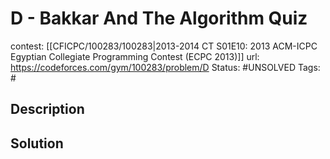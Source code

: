 # D - Bakkar And The Algorithm Quiz

contest: [[CFICPC/100283/100283|2013-2014 CT S01E10: 2013 ACM-ICPC Egyptian Collegiate Programming Contest (ECPC 2013)]]
url: https://codeforces.com/gym/100283/problem/D
Status: #UNSOLVED
Tags: #

## Description

## Solution


